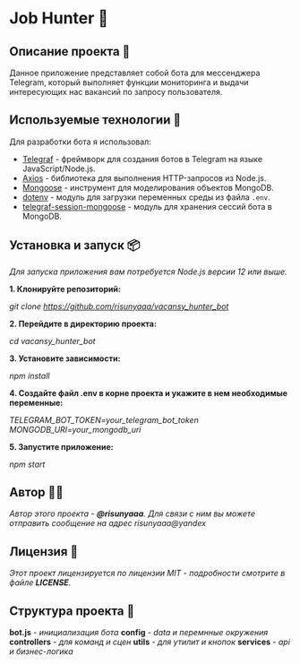 # Job Hunter 🏹

## Описание проекта 📖

Данное приложение представляет собой бота для мессенджера Telegram, который выполняет функции мониторинга и выдачи интересующих нас вакансий по запросу пользователя.

## Используемые технологии 🔨

Для разработки бота я использовал:

- [Telegraf](https://github.com/telegraf/telegraf) - фреймворк для создания ботов в Telegram на языке JavaScript/Node.js.
- [Axios](https://github.com/axios/axios) - библиотека для выполнения HTTP-запросов из Node.js.
- [Mongoose](https://github.com/Automattic/mongoose) - инструмент для моделирования объектов MongoDB.
- [dotenv](https://github.com/motdotla/dotenv) - модуль для загрузки переменных среды из файла `.env`.
- [telegraf-session-mongoose](https://github.com/telegraf/telegraf-session-mongoose) - модуль для хранения сессий бота в MongoDB.

## Установка и запуск 📦

*Для запуска приложения вам потребуется Node.js версии 12 или выше.*

**1. Клонируйте репозиторий:**

*git clone https://github.com/risunyaaa/vacansy_hunter_bot*

**2. Перейдите в директорию проекта:**

*cd vacansy_hunter_bot*

**3. Установите зависимости:**

*npm install*

**4. Создайте файл .env в корне проекта и укажите в нем необходимые переменные:**

*TELEGRAM_BOT_TOKEN=your_telegram_bot_token
MONGODB_URI=your_mongodb_uri*

**5. Запустите приложение:**

*npm start*

## Автор 🧙🏾

*Автор этого проекта - **@risunyaaa**. Для связи с ним вы можете отправить сообщение на адрес risunyaaa@yandex*

## Лицензия 🔦
*Этот проект лицензируется по лицензии MIT - подробности смотрите в файле **LICENSE**.*


## Структура проекта 🧱

**bot.js** - *инициализация бота*
**config** - *data и перемнные окружения* 
**controllers** - *для команд и сцен* 
**utils** - *для утилит и кнопок* 
**services** - *api и бизнес-логика* 